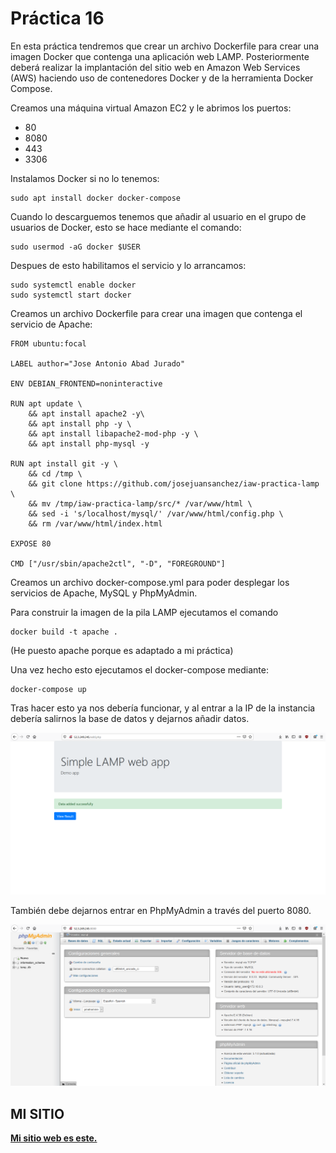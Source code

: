 # Práctica 16 
En esta práctica tendremos que crear un archivo Dockerfile para crear una imagen Docker que contenga una aplicación web LAMP. Posteriormente deberá realizar la implantación del sitio web en Amazon Web Services (AWS) haciendo uso de contenedores Docker y de la herramienta Docker Compose.

Creamos una máquina virtual Amazon EC2 y le abrimos los puertos:
- 80
- 8080
- 443
- 3306

Instalamos Docker si no lo tenemos: 
```
sudo apt install docker docker-compose
```

Cuando lo descarguemos tenemos que añadir al usuario en el grupo de usuarios de Docker, esto se hace mediante el comando: 
```
sudo usermod -aG docker $USER
```

Despues de esto habilitamos el servicio y lo arrancamos: 
```
sudo systemctl enable docker
sudo systemctl start docker
```

Creamos un archivo Dockerfile para crear una imagen que contenga el servicio de Apache:
```
FROM ubuntu:focal

LABEL author="Jose Antonio Abad Jurado"

ENV DEBIAN_FRONTEND=noninteractive 

RUN apt update \
    && apt install apache2 -y\
    && apt install php -y \
    && apt install libapache2-mod-php -y \
    && apt install php-mysql -y

RUN apt install git -y \
    && cd /tmp \
    && git clone https://github.com/josejuansanchez/iaw-practica-lamp \
    && mv /tmp/iaw-practica-lamp/src/* /var/www/html \
    && sed -i 's/localhost/mysql/' /var/www/html/config.php \
    && rm /var/www/html/index.html

EXPOSE 80

CMD ["/usr/sbin/apache2ctl", "-D", "FOREGROUND"]

```

Creamos un archivo docker-compose.yml para poder desplegar los servicios de Apache, MySQL y PhpMyAdmin. 

Para construir la imagen de la pila LAMP ejecutamos el comando
```
docker build -t apache .
```
(He puesto apache porque es adaptado a mi práctica)

Una vez hecho esto ejecutamos el docker-compose mediante:
``` 
docker-compose up 
```

Tras hacer esto ya nos debería funcionar, y al entrar a la IP de la instancia debería salirnos la base de datos y dejarnos añadir datos.

![](https://raw.githubusercontent.com/joseean29/Practica16-IAW/main/images/datos.PNG?token=AOMWPNJGLLRE5W36FNWLZ7TAITNKO)

También debe dejarnos entrar en PhpMyAdmin a través del puerto 8080.

![](https://raw.githubusercontent.com/joseean29/Practica16-IAW/main/images/phpmyadmin.PNG?token=AOMWPNIX4POPU7IG4OZXKZTAITNKU)

## MI SITIO 
**[Mi sitio web es este.](http://52.3.249.245/)**
